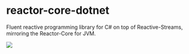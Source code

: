 # reactor-core-dotnet

Fluent reactive programming library for C# on top of Reactive-Streams, mirroring the Reactor-Core for JVM.

<a href='https://travis-ci.org/reactor/reactor-core-dotnet/builds'><img src='https://travis-ci.org/reactor/reactor-core-dotnet.svg?branch=master'></a>
